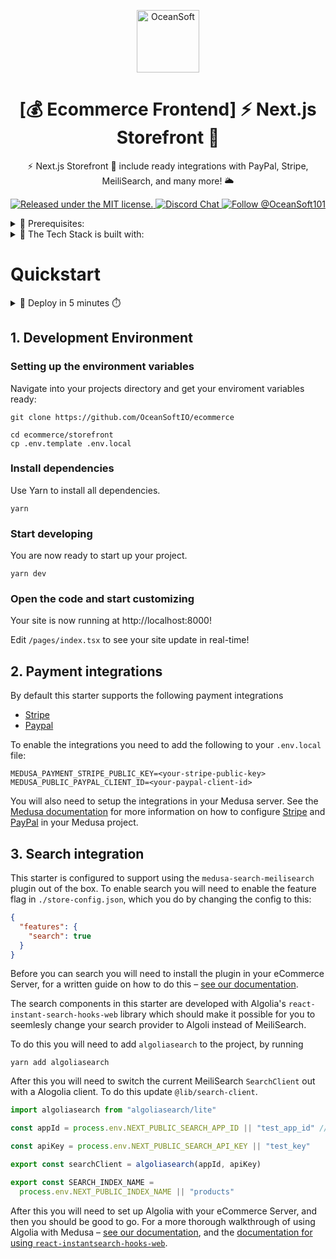 <p align="center">
  <a href="https://ecommerce.oceansoft.io">
    <img alt="OceanSoft" src="https://academy.job4u.io/static/b5b477f8d3c818783b0ec3fb68a5e570/e64f1/logo.webp" width="100" />
  </a>
</p>

<h1 align="center">
  [💰 Ecommerce Frontend] ⚡ Next.js Storefront 💎
</h1>

<p align="center">
⚡ Next.js Storefront 💎 include ready integrations with PayPal, Stripe, MeiliSearch, and many more! 🌥
</p>

<p align="center">
  <a href="https://github.com/OceanSoftIO/ecommerce/blob/main/LICENSE">
    <img src="https://img.shields.io/badge/license-MIT-blue" alt="Released under the MIT license." />
  </a>
  <a href="https://discord.gg/KAS8GBjs">
    <img src="https://img.shields.io/badge/chat-on%20discord-7289DA.svg" alt="Discord Chat" />
  </a>
  <a href="https://twitter.com/intent/follow?screen_name=OceanSoft101">
    <img src="https://img.shields.io/twitter/follow/OceanSoft101.svg?label=Follow%20@OceanSoft101" alt="Follow @OceanSoft101" />
  </a>
</p>

<details>
<summary>🚦 Prerequisites:</summary>
  
  * ✅ [eCommerce Backend](https://github.com/medusajs/medusa)

  ```
  echo "Install the Medusa CLI"
  yarn global add @medusajs/medusa

  medusa new backend
  # medusa new backend --seed

  cd backend
  # medusa develop
  yarn start

  ```

  * ✅ An [eCommerce Backend Docker](https://github.com/OceanSoftIO/ecommerce/blob/main/docker/) should be running locally on port 9999.

</details>

<details>
<summary>🚦 The Tech Stack is built with:</summary>
  
  - [x] [Next.js](https://nextjs.org/) [Typescript](https://www.typescriptlang.org/): 
  
      `npx create-next-app@latest --typescript storefront`
  
  - [x] [Tailwind CSS](https://tailwindcss.com/)
  
      ```
      yarn add -D tailwindcss postcss autoprefixer
      npx tailwindcss init -p
      ```
  
  - [ ] [Cypress](https://www.cypress.io/)
  - [x] [Medusa](https://medusajs.com/) || [Medusa Next.js Starter](https://github.com/medusajs/nextjs-starter-medusa)
  - [ ] [Search]

  > The Shopify-like digital commerce engine built for developers optimizes operations and creates unique customer experiences; offers extensibility and customization with minimal developer effort; and provides an open, modular architecture that eliminates "hacky" workarounds, as well as speed and maintainability, allowing merchants to scale quickly.
  
</details>

# Quickstart

<details>
<summary>🚀 Deploy in 5 minutes ⏱️</summary>

  * [x] [Easily Deploy to Vercel with One Click](https://vercel.com/solutions/nextjs)

  * [ ] [![Deploy to Netlify](https://www.netlify.com/img/deploy/button.svg)](https://app.netlify.com/start/deploy?repository=https://github.com/OceanSoftIO/Serverless) || [![Netlify Status](https://api.netlify.com/api/v1/badges/1bf35fab-4d78-4932-91f3-8c8c88c81622/deploy-status)](https://app.netlify.com/sites/serverless-ecommerce-storefront/deploys)

  * [ ] [Next.js plugin from Serverless Framework](https://github.com/serverless-nextjs/serverless-next.js)

  🎓 Stick to **Vercel** if you value your time and sanity, and honestly, I would stick to Vercel for as long as I could, because it's not just about how much of a value it is initially, but the fact that their developer experience is second to none and the wide range of frameworks they support makes them my primary destination to deploy all things front-end.
  
</details>


## 1. Development Environment

### Setting up the environment variables

Navigate into your projects directory and get your enviroment variables ready:

```shell
git clone https://github.com/OceanSoftIO/ecommerce

cd ecommerce/storefront
cp .env.template .env.local
```

### Install dependencies

Use Yarn to install all dependencies.

```shell
yarn
```

### Start developing

You are now ready to start up your project.

```shell
yarn dev
```

### Open the code and start customizing

Your site is now running at http://localhost:8000!

Edit `/pages/index.tsx` to see your site update in real-time!

## 2. Payment integrations

By default this starter supports the following payment integrations

- [Stripe](https://stripe.com/)
- [Paypal](https://www.paypal.com/)

To enable the integrations you need to add the following to your `.env.local` file:

```shell
MEDUSA_PAYMENT_STRIPE_PUBLIC_KEY=<your-stripe-public-key>
MEDUSA_PUBLIC_PAYPAL_CLIENT_ID=<your-paypal-client-id>
```

You will also need to setup the integrations in your Medusa server. See the [Medusa documentation](https://docs.medusajs.com) for more information on how to configure [Stripe](https://docs.medusajs.com/add-plugins/stripe) and [PayPal](https://docs.medusajs.com/add-plugins/paypal) in your Medusa project.

## 3. Search integration

This starter is configured to support using the `medusa-search-meilisearch` plugin out of the box. To enable search you will need to enable the feature flag in `./store-config.json`, which you do by changing the config to this:

```json
{
  "features": {
    "search": true
  }
}
```

Before you can search you will need to install the plugin in your eCommerce Server, for a written guide on how to do this – [see our documentation](https://docs.medusajs.com/add-plugins/meilisearch).

The search components in this starter are developed with Algolia's `react-instant-search-hooks-web` library which should make it possible for you to seemlesly change your search provider to Algoli instead of MeiliSearch.

To do this you will need to add `algoliasearch` to the project, by running

```shell
yarn add algoliasearch
```

After this you will need to switch the current MeiliSearch `SearchClient` out with a Alogolia client. To do this update `@lib/search-client`.

```ts
import algoliasearch from "algoliasearch/lite"

const appId = process.env.NEXT_PUBLIC_SEARCH_APP_ID || "test_app_id" // You should add this to your environment variables

const apiKey = process.env.NEXT_PUBLIC_SEARCH_API_KEY || "test_key"

export const searchClient = algoliasearch(appId, apiKey)

export const SEARCH_INDEX_NAME =
  process.env.NEXT_PUBLIC_INDEX_NAME || "products"
```

After this you will need to set up Algolia with your eCommerce Server, and then you should be good to go. For a more thorough walkthrough of using Algolia with Medusa – [see our documentation](https://docs.medusajs.com/add-plugins/algolia), and the [documentation for using `react-instantsearch-hooks-web`](https://www.algolia.com/doc/guides/building-search-ui/getting-started/react-hooks/).
